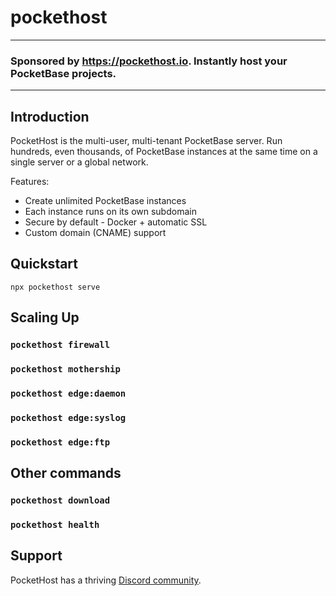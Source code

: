 # pockethost

---

### Sponsored by https://pockethost.io. Instantly host your PocketBase projects.

---

## Introduction

PocketHost is the multi-user, multi-tenant PocketBase server. Run hundreds, even thousands, of PocketBase instances at the same time on a single server or a global network.

Features:

- Create unlimited PocketBase instances
- Each instance runs on its own subdomain
- Secure by default - Docker + automatic SSL
- Custom domain (CNAME) support

## Quickstart

`npx pockethost serve`

## Scaling Up

### `pockethost firewall`

### `pockethost mothership`

### `pockethost edge:daemon`

### `pockethost edge:syslog`

### `pockethost edge:ftp`

## Other commands

### `pockethost download`

### `pockethost health`

## Support

PocketHost has a thriving [Discord community](https://discord.gg/nVTxCMEcGT).
